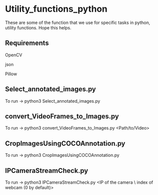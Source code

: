 # Utility_functions_python

These are some of the function that we use for specific tasks in python, utility functions. Hope this helps.

## Requirements
OpenCV

json

Pillow



## Select_annotated_images.py
To run -> python3 Select_annotated_images.py

## convert_VideoFrames_to_Images.py
To run -> python3 convert_VideoFrames_to_Images.py <Path/to/Video>

## CropImagesUsingCOCOAnnotation.py
To run -> python3 CropImagesUsingCOCOAnnotation.py

## IPCameraStreamCheck.py
To run -> python3 IPCameraStreamCheck.py <IP of the camera \ index of webcam (0 by default)>
